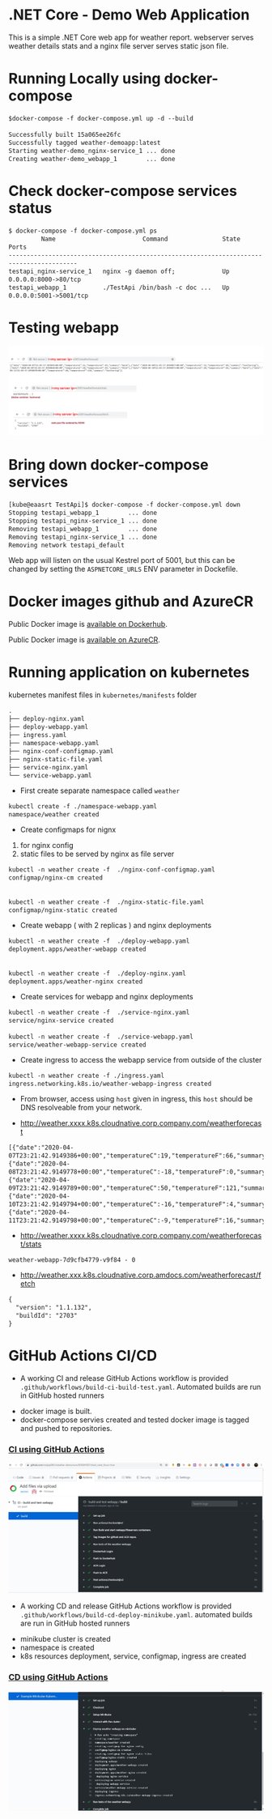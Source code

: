 # .NET Core - Demo Web Application
This is a simple .NET Core web app  for weather report.
webserver serves weather  details stats and a nginx file server serves static json file.


# Running Locally using docker-compose
```
$docker-compose -f docker-compose.yml up -d --build

Successfully built 15a065ee26fc
Successfully tagged weather-demoapp:latest
Starting weather-demo_nginx-service_1 ... done
Creating weather-demo_webapp_1        ... done
```

# Check docker-compose services status 
```
$ docker-compose -f docker-compose.yml ps
         Name                        Command               State           Ports
-----------------------------------------------------------------------------------------
testapi_nginx-service_1   nginx -g daemon off;             Up      0.0.0.0:8000->80/tcp
testapi_webapp_1          ./TestApi /bin/bash -c doc ...   Up      0.0.0.0:5001->5001/tcp
```

#  Testing webapp 

![Test results](images/tests.png)




# Bring down docker-compose  services
```
[kube@eaasrt TestApi]$ docker-compose -f docker-compose.yml down
Stopping testapi_webapp_1        ... done
Stopping testapi_nginx-service_1 ... done
Removing testapi_webapp_1        ... done
Removing testapi_nginx-service_1 ... done
Removing network testapi_default
```
Web app will listen on the usual Kestrel port of 5001, but this can be changed by setting the `ASPNETCORE_URLS` ENV parameter  in Dockefile.


# Docker images  github and AzureCR

Public Docker image is [available on Dockerhub](https://hub.docker.com/repository/docker/nsvijay04b1/weather-demoapp/).  

Public Docker image is [available on AzureCR]( nsvijaykumar.azurecr.io/apps/weather-demoapp:latest). 


# Running  application on  kubernetes

kubernetes manifest files in `kubernetes/manifests`  folder

```
.
├── deploy-nginx.yaml
├── deploy-webapp.yaml
├── ingress.yaml
├── namespace-webapp.yaml
├── nginx-conf-configmap.yaml
├── nginx-static-file.yaml
├── service-nginx.yaml
└── service-webapp.yaml

```

* First create separate namespace called `weather`
```
kubectl create -f ./namespace-webapp.yaml
namespace/weather created
```

* Create configmaps for nignx  
1. for nginx config
2. static files to be served by nginx as file server

```
kubectl -n weather create -f  ./nginx-conf-configmap.yaml
configmap/nginx-cm created


kubectl -n weather create -f  ./nginx-static-file.yaml
configmap/nginx-static created
```

* Create webapp ( with 2 replicas ) and nginx deployments 
```
kubectl -n weather create -f  ./deploy-webapp.yaml
deployment.apps/weather-webapp created


kubectl -n weather create -f  ./deploy-nginx.yaml
deployment.apps/weather-nginx created
```

*  Create services for webapp and nginx deployments
```
kubectl -n weather create -f  ./service-nginx.yaml
service/nginx-service created

kubectl -n weather create -f  ./service-webapp.yaml
service/weather-webapp-service created
```

* Create ingress to access the webapp service from outside of the cluster
```
kubectl -n weather create -f ./ingress.yaml
ingress.networking.k8s.io/weather-webapp-ingress created
```

* From browser, access using `host` given in ingress, this `host` should be DNS resolveable from your network.

* http://weather.xxxx.k8s.cloudnative.corp.company.com/weatherforecast
```
[{"date":"2020-04-07T23:21:42.9149386+00:00","temperatureC":19,"temperatureF":66,"summary":"Hot"},
{"date":"2020-04-08T23:21:42.9149778+00:00","temperatureC":-18,"temperatureF":0,"summary":"Balmy"},
{"date":"2020-04-09T23:21:42.9149789+00:00","temperatureC":50,"temperatureF":121,"summary":"Freezing"},
{"date":"2020-04-10T23:21:42.9149794+00:00","temperatureC":-16,"temperatureF":4,"summary":"Cool"},
{"date":"2020-04-11T23:21:42.9149798+00:00","temperatureC":-9,"temperatureF":16,"summary":"Scorching"}]

```

* http://weather.xxxx.k8s.cloudnative.corp.company.com/weatherforecast/stats
```
weather-webapp-7d9cfb4779-v9f84 - 0

```
* http://weather.xxx.k8s.cloudnative.corp.amdocs.com/weatherforecast/fetch
```
{
  "version": "1.1.132",
  "buildId": "2703"
}
```

# GitHub Actions CI/CD 

* A working CI and release GitHub Actions workflow is provided `.github/workflows/build-ci-build-test.yaml`.
 Automated builds are run in GitHub hosted runners
 
 - docker image is built.
 - docker-compose servies created and tested
   docker image is tagged and pushed to repositories.

### [CI using GitHub Actions](https://github.com/nsvijay04b1/weather-demo/actions)

![github actions CI ](/images/githubActions-CI.JPG)  


* A working CD and release GitHub Actions workflow is provided `.github/workflows/build-cd-deploy-minikube.yaml`.
automated builds are run in GitHub hosted runners

- minikube cluster is created
- namespace is created
- k8s resources deployment, service, configmap, ingress are created


### [CD using GitHub Actions](https://github.com/nsvijay04b1/weather-demo/actions)

![github actions CD ](/images/githubActions-CD.JPG)  

